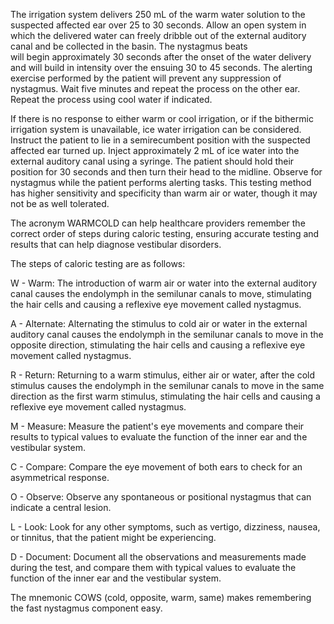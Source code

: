 The irrigation system delivers 250 mL of the warm water solution to the suspected affected ear over 25 to 30 seconds. Allow an open system in which the delivered water can freely dribble out of the external auditory canal and be collected in the basin. The nystagmus beats will begin approximately 30 seconds after the onset of the water delivery and will build in intensity over the ensuing 30 to 45 seconds. The alerting exercise performed by the patient will prevent any suppression of nystagmus. Wait five minutes and repeat the process on the other ear. Repeat the process using cool water if indicated.

If there is no response to either warm or cool irrigation, or if the bithermic irrigation system is unavailable, ice water irrigation can be considered. Instruct the patient to lie in a semirecumbent position with the suspected affected ear turned up. Inject approximately 2 mL of ice water into the external auditory canal using a syringe. The patient should hold their position for 30 seconds and then turn their head to the midline. Observe for nystagmus while the patient performs alerting tasks. This testing method has higher sensitivity and specificity than warm air or water, though it may not be as well tolerated.

The acronym WARMCOLD can help healthcare providers remember the correct order of steps during caloric testing, ensuring accurate testing and results that can help diagnose vestibular disorders.

The steps of caloric testing are as follows:

W - Warm: The introduction of warm air or water into the external auditory canal causes the endolymph in the semilunar canals to move, stimulating the hair cells and causing a reflexive eye movement called nystagmus.

A - Alternate: Alternating the stimulus to cold air or water in the external auditory canal causes the endolymph in the semilunar canals to move in the opposite direction, stimulating the hair cells and causing a reflexive eye movement called nystagmus.

R - Return: Returning to a warm stimulus, either air or water, after the cold stimulus causes the endolymph in the semilunar canals to move in the same direction as the first warm stimulus, stimulating the hair cells and causing a reflexive eye movement called nystagmus.

M - Measure: Measure the patient's eye movements and compare their results to typical values to evaluate the function of the inner ear and the vestibular system.

C - Compare: Compare the eye movement of both ears to check for an asymmetrical response.

O - Observe: Observe any spontaneous or positional nystagmus that can indicate a central lesion.

L - Look: Look for any other symptoms, such as vertigo, dizziness, nausea, or tinnitus, that the patient might be experiencing.

D - Document: Document all the observations and measurements made during the test, and compare them with typical values to evaluate the function of the inner ear and the vestibular system.

The mnemonic COWS (cold, opposite, warm, same) makes remembering the fast nystagmus component easy.
